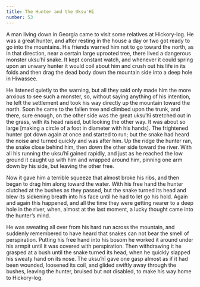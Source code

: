 ```yaml
---
title: The Hunter and the Uksu′Hĭ
number: 53
---
```

A man living down in Georgia came to visit some relatives at Hickory-log. He was a great hunter, and after resting in the house a day or two got ready to go into the mountains. His friends warned him not to go toward the north, as in that direction, near a certain large uprooted tree, there lived a dangerous monster uksu′hĭ snake. It kept constant watch, and whenever it could spring upon an unwary hunter it would coil about him and crush out his life in its folds and then drag the dead body down the mountain side into a deep hole in Hiwassee.

He listened quietly to the warning, but all they said only made him the more anxious to see such a monster, so, without saying anything of his intention, he left the settlement and took his way directly up the mountain toward the north. Soon he came to the fallen tree and climbed upon the trunk, and there, sure enough, on the other side was the great uksu′hĭ stretched out in the grass, with its head raised, but looking the other way. It was about so large [making a circle of a foot in diameter with his hands]. The frightened hunter got down again at once and started to run; but the snake had heard the noise and turned quickly and was after him. Up the ridge the hunter ran, the snake close behind him, then down the other side toward the river. With all his running the uksu′hĭ gained rapidly, and just as he reached the low ground it caught up with him and wrapped around him, pinning one arm down by his side, but leaving the other free.

Now it gave him a terrible squeeze that almost broke his ribs, and then began to drag him along toward the water. With his free hand the hunter clutched at the bushes as they passed, but the snake turned its head and blew its sickening breath into his face until he had to let go his hold. Again and again this happened, and all the time they were getting nearer to a deep hole in the river, when, almost at the last moment, a lucky thought came into the hunter’s mind.

He was sweating all over from his hard run across the mountain, and suddenly remembered to have heard that snakes can not bear the smell of perspiration. Putting his free hand into his bosom he worked it around under his armpit until it was covered with perspiration. Then withdrawing it he grasped at a bush until the snake turned its head, when he quickly slapped his sweaty hand on its nose. The uksu′hĭ gave one gasp almost as if it had been wounded, loosened its coil, and glided swiftly away through the bushes, leaving the hunter, bruised but not disabled, to make his way home to Hickory-log.
